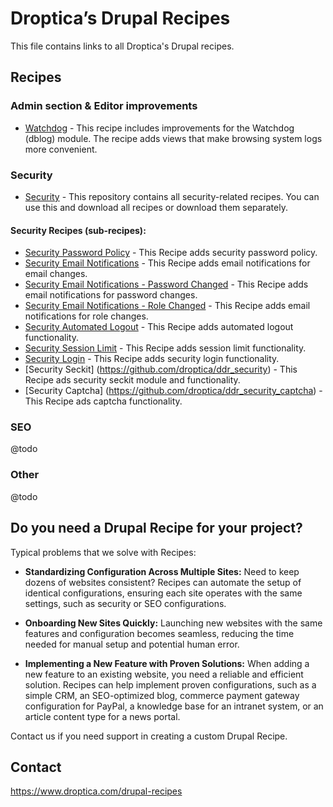 # Droptica’s Drupal Recipes

This file contains links to all Droptica's Drupal recipes.

## Recipes

### Admin section & Editor improvements
- [Watchdog](https://github.com/droptica/ddr_watchdog/) - This recipe includes improvements for the Watchdog (dblog) module. The recipe adds views that make browsing system logs more convenient.

### Security

- [Security](https://github.com/droptica/ddr_security) - This repository contains all security-related recipes. You can use this and download all recipes or download them separately.

#### Security Recipes (sub-recipes):
- [Security Password Policy](https://github.com/droptica/ddr_security_password_policy) - This Recipe adds security password policy.
- [Security Email Notifications](https://github.com/droptica/ddr_security_email_notifications_email_changed) - This Recipe adds email notifications for email changes.
- [Security Email Notifications - Password Changed](https://github.com/droptica/ddr_security_email_notifications_password_changed) - This Recipe adds email notifications for password changes.
- [Security Email Notifications - Role Changed](https://github.com/droptica/ddr_security_email_notifications_role_changed) - This Recipe adds email notifications for role changes.
- [Security Automated Logout](https://github.com/droptica/ddr_security_automated_logout) - This Recipe adds automated logout functionality.
- [Security Session Limit](https://github.com/droptica/ddr_security_session_limit) - This Recipe adds session limit functionality.
- [Security Login](https://github.com/droptica/ddr_security_login) - This Recipe adds security login functionality.
- [Security Seckit] (https://github.com/droptica/ddr_security) - This Recipe ads security seckit module and functionality.
- [Security Captcha] (https://github.com/droptica/ddr_security_captcha) - This Recipe ads captcha functionality.

### SEO
@todo

### Other
@todo



## Do you need a Drupal Recipe for your project?

Typical problems that we solve with Recipes:

* **Standardizing Configuration Across Multiple Sites:**
  Need to keep dozens of websites consistent? Recipes can automate the setup of identical configurations, ensuring each site operates with the same settings, such as security or SEO configurations.

* **Onboarding New Sites Quickly:**
  Launching new websites with the same features and configuration becomes seamless, reducing the time needed for manual setup and potential human error.

* **Implementing a New Feature with Proven Solutions:**
  When adding a new feature to an existing website, you need a reliable and efficient solution. Recipes can help implement proven configurations, such as a simple CRM, an SEO-optimized blog, commerce payment gateway configuration for PayPal, a knowledge base for an intranet system, or an article content type for a news portal.

Contact us if you need support in creating a custom Drupal Recipe.

## Contact

https://www.droptica.com/drupal-recipes


